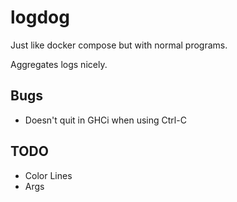 # logdog

Just like docker compose but with normal programs.

Aggregates logs nicely.


## Bugs

* Doesn't quit in GHCi when using Ctrl-C


## TODO

* Color Lines
* Args
